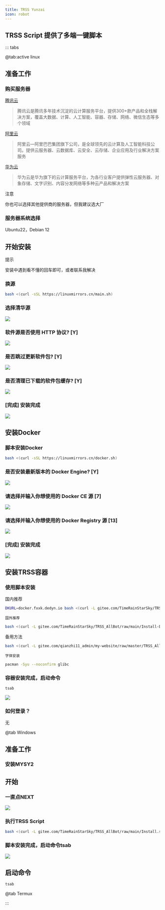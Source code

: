 ```yaml
---
title: TRSS Yunzai 
icon: robot
---
```


## TRSS Script 提供了多端一键脚本

::: tabs

@tab:active linux

## 准备工作
### 购买服务器
[腾讯云](https://cloud.tencent.com)
>腾讯云是腾讯多年技术沉淀的云计算服务平台，提供300+款产品和全栈解决方案，覆盖大数据、计算、人工智能、容器、存储、网络、微信生态等多个领域

[阿里云](https://www.aliyun.com)
>阿里云—阿里巴巴集团旗下公司，是全球领先的云计算及人工智能科技公司。提供云服务器、云数据库、云安全、云存储、企业应用及行业解决方案服务

[华为云](https://activity.huaweicloud.com)
>华为云是华为旗下的云计算服务平台，为各行业客户提供弹性云服务器、对象存储、文字识别、内容分发网络等多种云产品和解决方案

<div class="vp-card-container">
  <div class="hint-container warning">
    <p class="hint-container-title">注意</p>
    <p>你也可以选择其他提供商的服务器，但我建议选大厂</p>
  </div>
</div>


### 服务器系统选择
<Card title="本人推荐系统">
  Ubuntu22，Debian 12
</Card>
  
## 开始安装

<div class="vp-card-container">
  <div class="hint-container tip">
    <p class="hint-container-title">提示</p>
    <p>安装中遇到看不懂的回车即可，或者联系我解决</p>
  </div>
</div>

### 换源

   ```bash
   bash <(curl -sSL https://linuxmirrors.cn/main.sh)
   ```
   
### 选择清华源
   
![](/images/TRSS/Linux/1/1.png)


### 软件源是否使用 HTTP 协议? [Y]

![](/images/TRSS/Linux/1/2.png)


### 是否跳过更新软件包? [Y]

![](/images/TRSS/Linux/1/3.png)

### 是否清理已下载的软件包缓存? [Y]

![](/images/TRSS/Linux/1/4.png)

### [完成] 安装完成

![](/images/TRSS/Linux/1/5.png)

## 安装Docker

### 脚本安装Docker

   ```bash
   bash <(curl -sSL https://linuxmirrors.cn/docker.sh)
   ```
   
### 是否安装最新版本的 Docker Engine? [Y]

![](/images/TRSS/Linux/2/1.png)

### 请选择并输入你想使用的 Docker CE 源 [7]

![](/images/TRSS/Linux/2/2.png)

### 请选择并输入你想使用的 Docker Registry 源 [13]

![](/images/TRSS/Linux/2/3.png)

### [完成] 安装完成

![](/images/TRSS/Linux/2/4.png)

## 安装TRSS容器

### 使用脚本安装

   国内推荐

   ```bash
   DKURL=docker.fxxk.dedyn.io bash <(curl -L gitee.com/TimeRainStarSky/TRSS_AllBot/raw/main/Install-Docker.sh)
   ```

    国外推荐

   ```bash
   bash <(curl -L gitee.com/TimeRainStarSky/TRSS_AllBot/raw/main/Install-Docker.sh)
   ```

   备用方法

   ```bash
   bash <(curl -L gitee.com/qianzhi11_admin/my-website/raw/master/TRSS_AllBot.sh)
   ```
    字体安装

   ```bash
   pacman -Syu --noconfirm glibc
   ```   
   

### 容器安装完成，启动命令

   ```bash
   tsab
   ```

![](/images/TRSS/Linux/3/1.png)


### 如何登录？

无



@tab Windows

## 准备工作

### 安装MYSY2

<VPBanner
  title="安装MYSY2"
  content=""
  :actions='[
    {
      text: "立即下载",
      link:"https://gitee.com/qianzhi11_admin/docs/releases/download/1.0/msys2-x86_64-20240727.exe",
    },
  ]'
/>

## 开始

### 一直点NEXT

![](/images/TRSS/Windows/1/1.png)

### 执行TRSS Script

   ```bash
   bash <(curl -L gitee.com/TimeRainStarSky/TRSS_AllBot/raw/main/Install.sh)
   ```

### 脚本安装完成，启动命令tsab

![](/images/TRSS/Windows/1/2.png)

## 启动命令

   ```bash
   tsab
   ```

@tab Termux

<!-- tab 3 内容 -->

:::